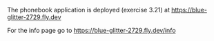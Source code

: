 The phonebook application is deployed (exercise 3.21) at https://blue-glitter-2729.fly.dev

For the info page go to https://blue-glitter-2729.fly.dev/info

